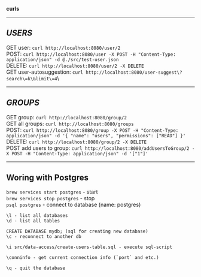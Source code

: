 **curls**

-----------------------
_USERS_
-----------------------

GET user: `curl http://localhost:8080/user/2`\
POST: `curl http://localhost:8080/user -X POST -H "Content-Type: application/json" -d @./src/test-user.json`\
DELETE: `curl http://localhost:8080/user/2 -X DELETE`\
GET user-autosuggestion: `curl http://localhost:8080/user-suggest\?search\=k\&limit\=4`\

-----------------------
_GROUPS_
-----------------------

GET group: `curl http://localhost:8080/group/2`\
GET all groups: `curl http://localhost:8080/groups`\
POST: `curl http://localhost:8080/group -X POST -H "Content-Type: application/json" -d '{ "name": "users", "permissions": ["READ"] }'`\
DELETE: `curl http://localhost:8080/group/2 -X DELETE`\
POST add users to group: `curl http://localhost:8080/addUsersToGroup/2 -X POST -H "Content-Type: application/json" -d '["1"]'`

-----------------------------
**Woring with Postgres**
-----------------------------

`brew services start postgres` - start\
`brew services stop postgres` - stop\
`psql postgres` - connect to database (name: postgres)

```
\l - list all databases
\d - list all tables

CREATE DATABASE mydb; (sql for creating new database)
\c - reconnect to another db

\i src/data-access/create-users-table.sql - execute sql-script

\conninfo - get current connection info (`port` and etc.)

\q - quit the database
```
